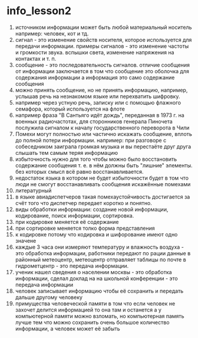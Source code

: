# info_lesson2
1. источником информации может быть любой материальный носитель например: человек, кот и тд.
2. сигнал - это изменение свойств носителя, которое используется для передачи информации. примеры сигналов - это изменение частоты и громкости звука. вспышки света, изменение напряжения на контактах и т. п.
3. сообщение - это последовательность сигналов. отличие сообщения от информации заключается в том что сообщение это оболочка для содержания информации а информация это само содержание сообщения
4. можно принять сообщение, но не принять информацию, например, услышав речь на незнакомом языке или перехватить шифровку.
5. например через устную речь, записку или с помощью флажного семафора, который используется на флоте
6. например фраза "В Сантьяго идёт дождь", переданная в 1973 г. на военных радиочастотах, для сторонников генерала Пиночета послужила сигналом к началу государственного переворота в Чили
7. Помехи могут полностью или частично искажать сообщение, вплоть до полной потери информации. например: при разговоре с собеседником заиграла громкая музыка и вы перестаёте друг друга слышать тем самым теряя информацию
8. избыточность нужно для того чтобы можно было восстановить содержание сообщения т. е. в нём должны быть "лишние" элементы. без которых смысл всё равно восстанавливается.
9. недостаток языка в котором не будет избыточности будет в том что люди не смогут восстанавливать сообщения искажённые помехами
10. литературный
11. в языке авиадиспетчеров такая помехаустойчивость достигается за счёт того что диспетчер передает коротко и понятно.
12. виды обработки информации: создание новой информации, кодирование, поиск информации, сортировка.
13. при кодировке меняется её содержание
14. при сортировке меняется толко форма представления
15. к кодировке потому что кодировка и шифорование имеют одно значене
16. каждые 3 часа они измеряют температуру и влажность воздуха - это обработка информации, работники передают по рации данные в районный метеоцентр, метеоцентр отправляет таблицы по почте в гидрометцентр - это передача информации.
17. ученик нашел сведения о населении москвы - это обработка информации, сделал доклад на на школьной конференции - это передача информации
18. человек записывает информацию чтобы её сохранить и передать дальше другому человеку
19. примущества человеческой памяти в том что если человек не захочет делится информацией то она там и останется а у компьютерной памяти можно взломать, но компьютерная память лучше тем что можно сохранить очень большое количество информации, а человек может её забыть

